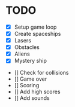 # TODO

- [x] Setup game loop
- [x] Create spaceships
- [x] Lasers
- [x] Obstacles
- [x] Aliens
- [x] Mystery ship
- [] Check for collisions
- [] Game over
- [] Scoring
- [] Add high scores
- [] Add sounds
